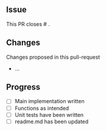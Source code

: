 ## Issue

This PR closes # .

## Changes

Changes proposed in this pull-request

- ...

## Progress

- [ ] Main implementation written
- [ ] Functions as intended
- [ ] Unit tests have been written
- [ ] readme.md has been updated